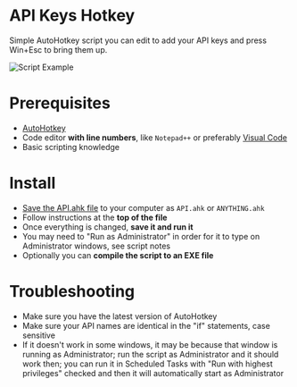 
# API Keys Hotkey

Simple AutoHotkey script you can edit to add your API keys and press Win+Esc to bring them up.

![Script Example](https://raw.githubusercontent.com/asheroto/api-keys-hotkey/master/example.gif)

# Prerequisites

-  [AutoHotkey](https://www.autohotkey.com/)
- Code editor **with line numbers**, like `Notepad++` or preferably [Visual Code](https://code.visualstudio.com/)
- Basic scripting knowledge  

# Install

-  [Save the API.ahk file](https://raw.githubusercontent.com/asheroto/api-keys-hotkey/master/API.ahk) to your computer as `API.ahk` or `ANYTHING.ahk`
- Follow instructions at the **top of the file**
- Once everything is changed, **save it and run it**
- You may need to "Run as Administrator" in order for it to type on Administrator windows, see script notes
- Optionally you can **compile the script to an EXE file**

# Troubleshooting
- Make sure you have the latest version of AutoHotkey
- Make sure your API names are identical in the "if" statements, case sensitive
- If it doesn't work in some windows, it may be because that window is running as Administrator; run the script as Administrator and it should work then; you can run it in Scheduled Tasks with "Run with highest privileges" checked and then it will automatically start as Administrator
